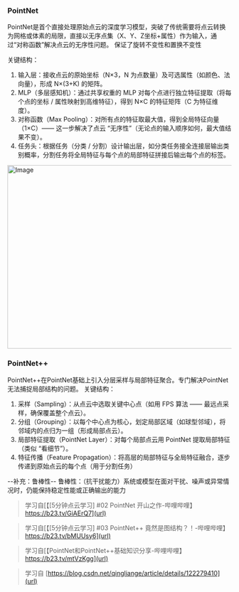 ### PointNet
PointNet是首个直接处理原始点云的深度学习模型，突破了传统需要将点云转换为网格或体素的局限，直接以无序点集（X、Y、Z坐标+属性）作为输入，通过“对称函数”解决点云的无序性问题。
保证了旋转不变性和置换不变性

关键结构：

1. 输入层：接收点云的原始坐标（N×3，N 为点数量）及可选属性（如颜色、法向量），形成 N×(3+K) 的矩阵。
2. MLP（多层感知机）：通过共享权重的 MLP 对每个点进行独立特征提取（将每个点的坐标 / 属性映射到高维特征），得到 N×C 的特征矩阵（C 为特征维度）。
3. 对称函数（Max Pooling）：对所有点的特征取最大值，得到全局特征向量（1×C）—— 这一步解决了点云 “无序性”（无论点的输入顺序如何，最大值结果不变）。
4. 任务头：根据任务（分类 / 分割）设计输出层，如分类任务接全连接层输出类别概率，分割任务将全局特征与每个点的局部特征拼接后输出每个点的标签。

<img width="876" height="413" alt="Image" src="https://github.com/user-attachments/assets/03c0f464-31b8-439f-a66e-48b68a229b08" />

### PointNet++
PointNet++在PointNet基础上引入分层采样与局部特征聚合。专门解决PointNet无法捕捉局部结构的问题。
关键结构：

1. 采样（Sampling）：从点云中选取关键中心点（如用 FPS 算法 —— 最远点采样，确保覆盖整个点云）。
2. 分组（Grouping）：以每个中心点为核心，划定局部区域（如球型邻域），将邻域内的点归为一组（形成局部点云）。
3. 局部特征提取（PointNet Layer）：对每个局部点云用 PointNet 提取局部特征（类似 “看细节”）。
4. 特征传播（Feature Propagation）：将高层的局部特征与全局特征融合，逐步传递到原始点云的每个点（用于分割任务）

--补充：鲁棒性--
鲁棒性：（抗干扰能力）系统或模型在面对干扰、噪声或异常情况时，仍能保持稳定性能或正确输出的能力

> 学习自[【[5分钟点云学习] #02 PointNet 开山之作-哔哩哔哩】 https://b23.tv/GiAErQ7](url)

> 学习自[【[5分钟点云学习] #03 PointNet++ 竟然是图结构？！-哔哩哔哩】 https://b23.tv/bMUUsy6](url)

> 学习自[【PointNet和PointNet++基础知识分享-哔哩哔哩】 https://b23.tv/mtVzKgg](url)

>学习自 [https://blog.csdn.net/qingliange/article/details/122279410](url)